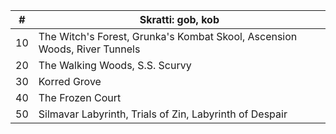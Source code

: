 |#|Skratti: gob, kob|
|---|---|
|10|The Witch's Forest, Grunka's Kombat Skool, Ascension Woods, River Tunnels|
|20|The Walking Woods, S.S. Scurvy|
|30|Korred Grove|
|40|The Frozen Court|
|50|Silmavar Labyrinth, Trials of Zin, Labyrinth of Despair|
